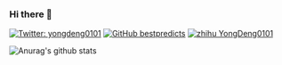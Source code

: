 ### Hi there 👋

<!--
**bestpredicts/bestpredicts** is a ✨ _special_ ✨ repository because its `README.md` (this file) appears on your GitHub profile.

Here are some ideas to get you started:

- 🔭 I’m currently working on ...
- 🌱 I’m currently learning ...
- 👯 I’m looking to collaborate on ...
- 🤔 I’m looking for help with ...
- 💬 Ask me about ...
- 📫 How to reach me: ...
- 😄 Pronouns: ...
- ⚡ Fun fact: ...
-->
[![Twitter: yongdeng0101](https://img.shields.io/twitter/follow/yongdeng0101?style=social)](https://twitter.com/yongdeng0101)
[![GitHub bestpredicts](https://img.shields.io/github/followers/bestpredicts?label=follow&style=social)](https://github.com/bestpredicts)
[![zhihu YongDeng0101](https://img.shields.io/zhihu/followers/YongDeng0101?label=follow&style=social)](https://www.zhihu.com/people/YongDeng0101)


![Anurag's github stats](https://github-readme-stats.vercel.app/api?username=bestpredicts&show_icons=true&theme=radical)
